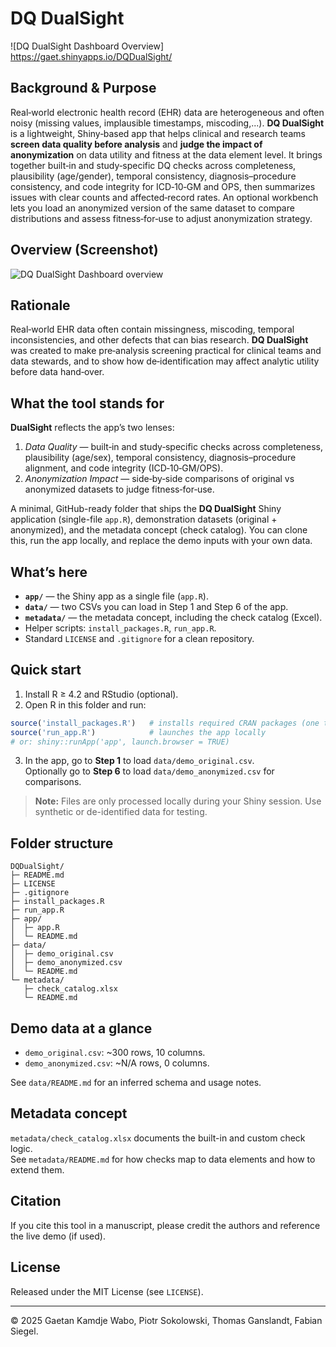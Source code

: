 # DQ DualSight 

![DQ DualSight Dashboard Overview] https://gaet.shinyapps.io/DQDualSight/

## Background & Purpose

Real‑world electronic health record (EHR) data are heterogeneous and often noisy (missing values, implausible timestamps, miscoding,...).
**DQ DualSight** is a lightweight, Shiny‑based app that helps clinical and research teams **screen data quality before analysis** and **judge the impact of anonymization** on data utility and fitness at the data element level.
It brings together built‑in and study‑specific DQ checks across completeness, plausibility (age/gender), temporal consistency, diagnosis–procedure consistency, and code integrity for ICD‑10‑GM and OPS, then summarizes issues with clear counts and affected‑record rates.
An optional workbench lets you load an anonymized version of the same dataset to compare distributions and assess fitness‑for‑use to adjust anonymization strategy.



## Overview (Screenshot)

![DQ DualSight Dashboard overview](media/overview.png)

## Rationale 

Real‑world EHR data often contain missingness, miscoding, temporal inconsistencies, and other defects that can bias research.
**DQ DualSight** was created to make pre‑analysis screening practical for clinical teams and data stewards, and to show how
de‑identification may affect analytic utility before data hand‑over.

## What the tool stands for

**DualSight** reflects the app’s two lenses:
1) *Data Quality* — built‑in and study‑specific checks across completeness, plausibility (age/sex), temporal consistency,
   diagnosis–procedure alignment, and code integrity (ICD‑10‑GM/OPS).
2) *Anonymization Impact* — side‑by‑side comparisons of original vs anonymized datasets to judge fitness‑for‑use.



A minimal, GitHub-ready folder that ships the **DQ DualSight** Shiny application (single-file `app.R`), demonstration datasets (original + anonymized), and the metadata concept (check catalog). You can clone this, run the app locally, and replace the demo inputs with your own data.

## What’s here

- **`app/`** — the Shiny app as a single file (`app.R`).
- **`data/`** — two CSVs you can load in Step 1 and Step 6 of the app.
- **`metadata/`** — the metadata concept, including the check catalog (Excel).
- Helper scripts: `install_packages.R`, `run_app.R`.
- Standard `LICENSE` and `.gitignore` for a clean repository.

## Quick start

1. Install R ≥ 4.2 and RStudio (optional).
2. Open R in this folder and run:

```r
source('install_packages.R')   # installs required CRAN packages (one time)
source('run_app.R')            # launches the app locally
# or: shiny::runApp('app', launch.browser = TRUE)
```

3. In the app, go to **Step 1** to load `data/demo_original.csv`.  
   Optionally go to **Step 6** to load `data/demo_anonymized.csv` for comparisons.

> **Note:** Files are only processed locally during your Shiny session. Use synthetic or de-identified data for testing.

## Folder structure

```
DQDualSight/
├─ README.md
├─ LICENSE
├─ .gitignore
├─ install_packages.R
├─ run_app.R
├─ app/
│  ├─ app.R
│  └─ README.md
├─ data/
│  ├─ demo_original.csv
│  ├─ demo_anonymized.csv
│  └─ README.md
└─ metadata/
   ├─ check_catalog.xlsx
   └─ README.md
```

## Demo data at a glance

- `demo_original.csv`: ~300 rows, 10 columns.
- `demo_anonymized.csv`: ~N/A rows, 0 columns.

See `data/README.md` for an inferred schema and usage notes.

## Metadata concept

`metadata/check_catalog.xlsx` documents the built-in and custom check logic.  
See `metadata/README.md` for how checks map to data elements and how to extend them.

## Citation

If you cite this tool in a manuscript, please credit the authors and reference the live demo (if used).

## License

Released under the MIT License (see `LICENSE`).

---

© 2025 Gaetan Kamdje Wabo, Piotr Sokolowski, Thomas Ganslandt, Fabian Siegel.